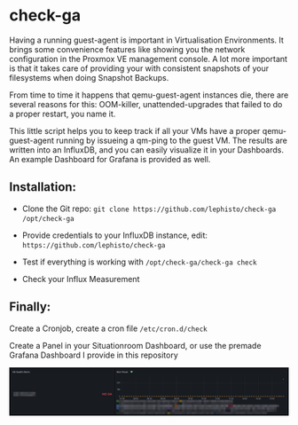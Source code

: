 # check-ga

Having a running guest-agent is important in Virtualisation Environments. It brings some convenience features like showing you the network configuration in the Proxmox VE management console. A lot more important is that it takes care of providing your with consistent snapshots of your filesystems when doing Snapshot Backups.

From time to time it happens that qemu-guest-agent instances die, there are several reasons for this: OOM-killer, unattended-upgrades that failed to do a proper restart, you name it.

This little script helps you to keep track if all your VMs have a proper qemu-guest-agent running by issueing a qm-ping to the guest VM. The results are written into an InfluxDB, and you can easily visualize it in your Dashboards. An example Dashboard for Grafana is provided as well.

## Installation:

- Clone the Git repo: 
`git clone https://github.com/lephisto/check-ga /opt/check-ga`

- Provide credentials to your InfluxDB instance, edit:
`https://github.com/lephisto/check-ga`

- Test if everything is working with 
`/opt/check-ga/check-ga check`

- Check your Influx Measurement

## Finally:

Create a Cronjob, create a cron file `/etc/cron.d/check`

Create a Panel in your Situationroom Dashboard, or use the premade Grafana Dashboard I provide in this repository

![Screenshot](https://github.com/lephisto/check-ga/blob/main/panel_screenshot.jpg?raw=true "Grafana Panel Screenshot")

